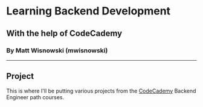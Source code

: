 # Learning Backend Development
## With the help of CodeCademy
### By Matt Wisnowski (mwisnowski)
----------
## Project
This is where I'll be putting various projects from the [CodeCademy](https://www.codecademy.com/) Backend Engineer path courses.

